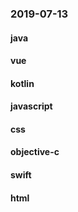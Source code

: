 ### 2019-07-13

#### java

#### vue

#### kotlin

#### javascript

#### css

#### objective-c

#### swift

#### html
